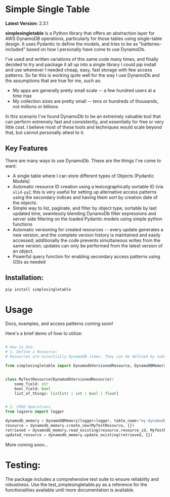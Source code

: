 # Simple Single Table

**Latest Version:** 2.3.1

**simplesingletable** is a Python library that offers an abstraction layer for AWS DynamoDB operations, particularly for
those tables using single-table design. It uses Pydantic to define the models, and tries to be as "batteries-included"
based on how I personally have come to use DynamoDb.

I've used and written variations of this same code many times, and finally decided to try and package it all up into a
single library I could pip install and use whenever I needed cheap, easy, fast storage with few access patterns. So far
this is working quite well for the way I use DynamoDb and the assumptions that are true for me, such as:

* My apps are generally pretty small scale -- a few hundred users at a time max
* My collection sizes are pretty small -- tens or hundreds of thousands, not millions or billions

In this scenario I've found DynamoDb to be an extremely valuable tool that can perform extremely fast and consistently,
and essentially for free or very little cost. I believe most of these tools and techniques would scale beyond that,
but cannot personally attest to it.

## Key Features

There are many ways to use DynamoDb. These are the things I've come to want:

* A single table where I can store different types of Objects (Pydantic Models)
* Automatic resource ID creation using a lexicographically sortable ID (via `ulid-py`); this is very useful for setting
  up alternative access patterns using the secondary indices and having them sort by creation date of the objects.
* Simple way to list, paginate, and filter by object type, sortable by last updated time, seamlessly blending DynamoDb
  filter expressions and server side filtering on the loaded Pydantic models using simple python functions
* Automatic versioning for created resources -- every update generates a new version, and the complete version history
  is maintained and easily accessed; additionally the code prevents simultaneous writes from the same version; updates
  can only be performed from the latest version of an object.
* Powerful query function for enabling secondary access patterns using GSIs as needed

## Installation:

```bash
pip install simplesingletable
```

# Usage

Docs, examples, and access patterns coming soon!

Here's a brief demo of how to utilize:

```python

# How to Use:
# 1. Define a Resource:
# Resources are essentially DynamoDB items. They can be defined by subclassing `DynamodbVersionedResource`:

from simplesingletable import DynamodbVersionedResource, DynamoDBMemory


class MyTestResource(DynamodbVersionedResource):
    some_field: str
    bool_field: bool
    list_of_things: list[str | int | bool | float]


# 2. CRUD Operations
from logzero import logger

dynamodb_memory = DynamoDBMemory(logger=logger, table_name="my-dynamodb-table")
resource = dynamodb_memory.create_new(MyTestResource, {})
retrieved = dynamodb_memory.read_existing(resource.resource_id, MyTestResource)
updated_resource = dynamodb_memory.update_existing(retrieved, {})
```

More coming soon...

# Testing:

The package includes a comprehensive test suite to ensure reliability and robustness. Use the test_simplesingletable.py
as a reference for the functionalities available until more documentation is available.
